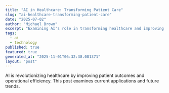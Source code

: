 ```yaml
---
title: "AI in Healthcare: Transforming Patient Care"
slug: "ai-healthcare-transforming-patient-care"
date: "2025-07-02"
author: "Michael Brown"
excerpt: "Examining AI's role in transforming healthcare and improving patient outcomes."
tags:
  - ai
  - technology
published: true
featured: true
generated_at: "2025-11-01T06:32:38.081371"
layout: "post"
---
```


AI is revolutionizing healthcare by improving patient outcomes and operational efficiency. This post examines current applications and future trends.